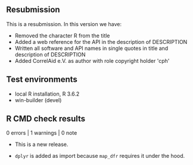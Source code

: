 ## Resubmission
This is a resubmission. In this version we have:

* Removed the character R from the title
* Added a web reference for the API in the description of DESCRIPTION
* Written all software and API names in single quotes in title and description of DESCRIPTION
* Added CorrelAid e.V. as author with role copyright holder 'cph'

## Test environments
* local R installation, R 3.6.2
* win-builder (devel)

## R CMD check results

0 errors | 1 warnings | 0 note

* This is a new release.

* `dplyr` is added as import because `map_dfr` requires it under the hood.
